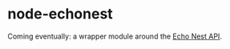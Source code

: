node-echonest
=============

Coming eventually: a wrapper module around the [Echo Nest API](http://developer.echonest.com/docs/v4/).
